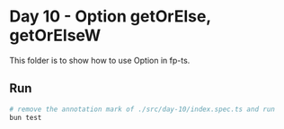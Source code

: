 # Day 10 - Option getOrElse, getOrElseW

This folder is to show how to use Option in fp-ts.

## Run

```sh
# remove the annotation mark of ./src/day-10/index.spec.ts and run
bun test
```
